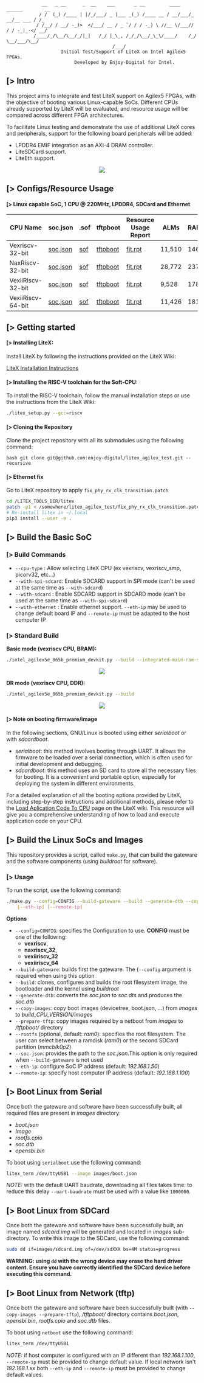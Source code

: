                  __   _ __      _  __    ___       _ __         ____    ______        __
                / /  (_) /____ | |/_/___/ _ |___ _(_) /____ __ / __/___/_  __/__ ___ / /_
               / /__/ / __/ -_)>  </___/ __ / _ `/ / / -_) \ //__ \/___// / / -_|_-</ __/
              /____/_/\__/\__/_/|_|   /_/ |_\_, /_/_/\__/_\_\/____/    /_/  \__/___/\__/
                                           /___/
                        Initial Test/Support of LiteX on Intel Agilex5 FPGAs.
                             Developed by Enjoy-Digital for Intel.

[> Intro
--------

This project aims to integrate and test LiteX support on Agilex5 FPGAs, with the objective of
booting various Linux-capable SoCs. Different CPUs already supported by LiteX will be evaluated,
and resource usage will be compared across different FPGA architectures.

To facilitate Linux testing and demonstrate the use of additional LiteX cores and peripherals,
support for the following board peripherals will be added:
- LPDDR4 EMIF integration as an AXI-4 DRAM controller.
- LiteSDCard support.
- LiteEth support.

<p align="center"><img src="doc/architecture.png"></p>


[> Configs/Resource Usage
-------------------------

#### [> Linux capable SoC, 1 CPU @ 220MHz, LPDDR4, SDCard and Ethernet

| CPU Name           | soc.json                                                                  | .sof                                                                                                          | tftpboot                                                                                   | Resource Usage Report                                                                                                 |  ALMs  | RAMs  | DSPs |
|--------------------|---------------------------------------------------------------------------|---------------------------------------------------------------------------------------------------------------|--------------------------------------------------------------------------------------------|-----------------------------------------------------------------------------------------------------------------------|--------|-------|------|
| Vexriscv-32-bit    | [soc.json](https://github.com/user-attachments/files/16850904/soc.json)   | [sof](https://github.com/user-attachments/files/16850900/intel_agilex5e_065b_premium_devkit_platform.sof.zip) | [tftpboot](https://github.com/user-attachments/files/16850905/tftpboot_vexriscv.zip)       | [fit.rpt](https://github.com/user-attachments/files/16886368/intel_agilex5e_065b_premium_devkit_platform.fit.rpt.txt) | 11,510 |  146  |   7  |
| NaxRiscv-32-bit    | [soc.json](https://github.com/user-attachments/files/16850971/soc.json)   | [sof](https://github.com/user-attachments/files/16850968/intel_agilex5e_065b_premium_devkit_platform.sof.zip) | [tftpboot](https://github.com/user-attachments/files/16850972/tftpboot_naxriscv_32.zip)    | [fit.rpt](https://github.com/user-attachments/files/16886426/intel_agilex5e_065b_premium_devkit_platform.fit.rpt.txt) | 28,772 |  237  |   7  |
| VexiiRiscv-32-bit  | [soc.json](https://github.com/user-attachments/files/16851016/soc.json)   | [sof](https://github.com/user-attachments/files/16851010/intel_agilex5e_065b_premium_devkit_platform.sof.zip) | [tftpboot](https://github.com/user-attachments/files/16851017/tftpboot_vexiiriscv_32.zip)  | [fit.rpt](https://github.com/user-attachments/files/16886475/intel_agilex5e_065b_premium_devkit_platform.fit.rpt.tx)  |  9,528 |  178  |   2  |
| VexiiRiscv-64-bit  | [soc.json](https://github.com/user-attachments/files/16851184/soc.json)   | [sof](https://github.com/user-attachments/files/16851178/intel_agilex5e_065b_premium_devkit_platform.sof.zip) | [tftpboot](https://github.com/user-attachments/files/16851185/tftpboot_vexiiriscv_64.zip)  | [fit.rpt](https://github.com/user-attachments/files/16886586/intel_agilex5e_065b_premium_devkit_platform.fit.rpt.txt) | 11,426 |  181  |   8  |

[> Getting started
------------------

#### [> Installing LiteX:

Install LiteX by following the instructions provided on the LiteX Wiki:

[LiteX Installation Instructions](https://github.com/enjoy-digital/litex/wiki/Installation)

#### [> Installing the RISC-V toolchain for the Soft-CPU:

To install the RISC-V toolchain, follow the manual installation steps or use the instructions from
the LiteX Wiki:

```bash
./litex_setup.py --gcc=riscv
```

#### [> Cloning the Repository

Clone the project repository with all its submodules using the following command:

```bash git clone git@github.com:enjoy-digital/litex_agilex_test.git --recursive ```

#### [> Ethernet fix

Go to LiteX repository to apply `fix_phy_rx_clk_transition.patch`

```bash
cd /LITEX_TOOLS_DIR/litex
patch -p1 < /somewhere/litex_agilex_test/fix_phy_rx_clk_transition.patch
# Re-install litex in ~/.local
pip3 install --user -e .
```

[> Build the Basic SoC
----------------------

### [> Build Commands


- `--cpu-type`       : Allow selecting LiteX CPU (ex vexriscv, vexriscv_smp, picorv32, etc...)
- `--with-spi-sdcard`: Enable SDCARD support in SPI mode (can't be used at the same time as `--with-sdcard`)
- `--with-sdcard`    : Enable SDCARD support in SDCARD mode (can't be used at the same time as `--with-spi-sdcard`)
- `--with-ethernet`  : Enable ethernet support. `--eth-ip` may be used to change default board IP and `--remote-ip` must be
  adapted to the host computer IP

### [> Standard Build

**Basic mode (vexriscv CPU, BRAM):**

```bash
./intel_agilex5e_065b_premium_devkit.py --build --integrated-main-ram-size=1024
```

<p align="center"><img src="doc/litex_bios_main_ram_bram.png"></p>

**DR mode (vexriscv CPU, DDR):**

```bash
./intel_agilex5e_065b_premium_devkit.py --build
```

<p align="center"><img src="doc/litex_bios_main_ram_lpddr.png"></p>

#### [> Note on booting firmware/image

In the following sections, GNU/Linux is booted using either *serialboot* or with *sdcardboot*.

- *serialboot*: this method involves booting through UART. It allows the firmware to be loaded over a serial connection,
  which is often used for initial development and debugging.
- *sdcardboot*: this method uses an SD card to store all the necessary files for booting. It is a convenient and portable
  option, especially for deploying the system in different environments.

For a detailed explanation of all the booting options provided by LiteX, including step-by-step instructions and additional
methods, please refer to the
[Load Aplication Code To CPU](https://github.com/enjoy-digital/litex/wiki/Load-Application-Code-To-CPU) page on the LiteX
wiki. This resource will give you a comprehensive understanding of how to load and execute application code on your CPU.

[> Build the Linux SoCs and Images
----------------------------------

This repository provides a script, called `make.py`, that can build the gateware and the software components (using *buildroot* for software).

### [> Usage

To run the script, use the following command:
```bash
./make.py --config=CONFIG --build-gateware --build --generate-dtb --copy-images [--prepare-tftp] [--rootfs=xxxx] [--soc-json=somewhere/soc.json] \
    [--eth-ip] [--remote-ip]
```

**Options**

- `--config=CONFIG`: specifies the Configuration to use. **CONFIG** must be one of the following:
  - **vexriscv**,
  - **naxriscv_32**,
  - **vexiiriscv_32**
  - **vexiiriscv_64**
- `--build-gateware`: builds first the gateware. The (`--config` argument is required when using this option
- `--build`: clones, configures and builds the root filesystem image, the bootloader and the kernel using *buildroot*
- `--generate-dtb`: converts the *soc.json* to *soc.dts* and produces the *soc.dtb*
- `--copy-images`: copy boot images (devicetree, boot.json, ...) from *images* to *build_CPU_VERSION/images*
- `--prepare-tftp`: copy images required by a netboot from *images* to */tftpboot/* directory
- `--rootfs` (optional, default: *ram0*): specifies the root filesystem. The user can select between a ramdisk (*ram0*) or the second SDCard partition (*mmcblk0p2*)
- `--soc-json`: provides the path to the *soc.json*.This option is only required when `--build-gateware` is not used
- `--eth-ip`: configure SoC IP address (default: *192.168.1.50*)
- `--remote-ip`: specify host computer IP address (default: *192.168.1.100*)

[> Boot Linux from Serial
-------------------------

Once both the gateware and software have been successfully built, all required files are present in *images* directory:
- *boot.json*
- *Image*
- *rootfs.cpio*
- *soc.dtb*
- *opensbi.bin*

To boot using `serialboot` use the following command:
```bash
litex_term /dev/ttyUSB1 --image images/boot.json
```

*NOTE:* with the default UART baudrate, downloading all files takes time: to reduce this delay `--uart-baudrate` must be
used with a value like `1000000`.

[> Boot Linux from SDCard
-------------------------

Once both the gateware and software have been successfully built, an image named *sdcard.img* will be generated and
located in *images* sub-directory. To write this image to the SDCard, use the following command:

 ```bash
 sudo dd if=images/sdcard.img of=/dev/sdXXX bs=4M status=progress
 ```

 **WARNING: using `dd` with the wrong device may erase the hard driver content. Ensure you have correctly identified the SDCard device before executing this command.**

[> Boot Linux from Network (tftp)
---------------------------------

Once both the gateware and software have been successfully built (with `--copy-images --prepare-tftp`), */tftpboot/* directory contains *boot.json*, *opensbi.bin*, *rootfs.cpio* and *soc.dtb* files.

To boot using `netboot` use the following command:
```bash
litex_term /dev/ttyUSB1
```

*NOTE:* if host computer is configured with an IP different than *192.168.1.100*, `--remote-ip` must be provided to change default value. If local network isn't *192.168.1.xx* both `--eth-ip` and `--remote-ip` must
be provided to change default values.
